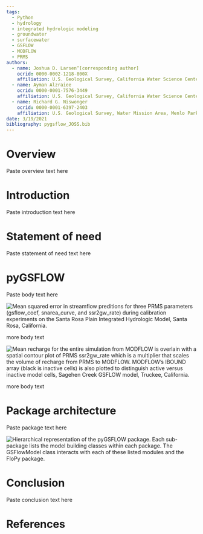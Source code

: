 ```yaml
---
tags:
  - Python
  - hydrology
  - integrated hydrologic modeling
  - groundwater
  - surfacewater
  - GSFLOW
  - MODFLOW
  - PRMS
authors:
  - name: Joshua D. Larsen^[corresponding author]
    ocrid: 0000-0002-1218-800X
    affiliation: U.S. Geological Survey, California Water Science Center, Sacramento, CA
  - name: Ayman Alzraiee
    ocrid: 0000-0001-7576-3449
    affiliation: U.S. Geological Survey, California Water Science Center, Sacramento, CA
  - name: Richard G. Niswonger
    ocrid: 0000-0001-6397-2403
    affiliation: U.S. Geological Survey, Water Mission Area, Menlo Park, CA
date: 3/19/2021
bibliography: pygsflow_JOSS.bib
---
```


# Overview
Paste overview text here

# Introduction
Paste introduction text here

# Statement of need
Paste statement of need text here

# pyGSFLOW
Paste body text here

![Mean squared error in streamflow preditions for three PRMS parameters 
(gsflow_coef, snarea_curve, and ssr2gw_rate) during calibration experiments 
on the Santa Rosa Plain Integrated Hydrologic Model, Santa Rosa, 
California.](calibration_example.png)


more body text

![Mean recharge for the entire simulation from MODFLOW is overlain with a 
spatial contour plot of PRMS ssr2gw_rate which is a multiplier that scales 
the volume of recharge from PRMS to MODFLOW. MODFLOW’s IBOUND array 
(black is inactive cells) is also plotted to distinguish active versus 
inactive model cells, Sagehen Creek GSFLOW model, 
Truckee, California.](sagehen_plot.png)


more body text

# Package architecture
Paste package text here

![Hierarchical representation of the pyGSFLOW package. Each sub-package lists 
the model building classes within each package. The GSFlowModel class interacts 
with each of these listed modules and the FloPy 
package.](Package_architecture.png)


# Conclusion
Paste conclusion text here

# References